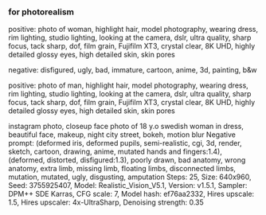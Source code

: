 ### for photorealism

positive:
photo of woman, highlight hair, model photography, wearing dress, rim lighting, studio lighting, looking at the camera, dslr, ultra quality, sharp focus, tack sharp, dof, film grain, Fujifilm XT3, crystal clear, 8K UHD, highly detailed glossy eyes, high detailed skin, skin pores

negative:
disfigured, ugly, bad, immature, cartoon, anime, 3d, painting, b&w

positive:
photo of man, highlight hair, model photography, wearing dress, rim lighting, studio lighting, looking at the camera, dslr, ultra quality, sharp focus, tack sharp, dof, film grain, Fujifilm XT3, crystal clear, 8K UHD, highly detailed glossy eyes, high detailed skin, skin pores

instagram photo, closeup face photo of 18 y.o swedish woman in dress, beautiful face, makeup, night city street, bokeh, motion blur
Negative prompt: (deformed iris, deformed pupils, semi-realistic, cgi, 3d, render, sketch, cartoon, drawing, anime, mutated hands and fingers:1.4), (deformed, distorted, disfigured:1.3), poorly drawn, bad anatomy, wrong anatomy, extra limb, missing limb, floating limbs, disconnected limbs, mutation, mutated, ugly, disgusting, amputation
Steps: 25, Size: 640x960, Seed: 3755925407, Model: Realistic_Vision_V5.1, Version: v1.5.1, Sampler: DPM++ SDE Karras, CFG scale: 7, Model hash: ef76aa2332, Hires upscale: 1.5, Hires upscaler: 4x-UltraSharp, Denoising strength: 0.35
